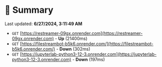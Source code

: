 # 📖 Summary
Last updated: **6/27/2024, 3:11:49 AM**

- `GET` [https://restreamer-09gx.onrender.com](https://restreamer-09gx.onrender.com) - **Up** (21400ms)
- `GET` [https://filestreambot-b5k6.onrender.com/](https://filestreambot-b5k6.onrender.com/) - **Down** (302ms)
- `GET` [https://jupyterlab-python3-12-3.onrender.com](https://jupyterlab-python3-12-3.onrender.com) - **Down** (197ms)
